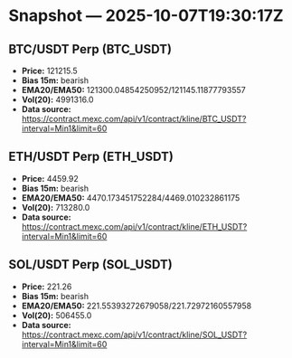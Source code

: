 # Snapshot — 2025-10-07T19:30:17Z

## BTC/USDT Perp (BTC_USDT)
- **Price:** 121215.5
- **Bias 15m:** bearish
- **EMA20/EMA50:** 121300.04854250952/121145.11877793557
- **Vol(20):** 4991316.0
- **Data source:** https://contract.mexc.com/api/v1/contract/kline/BTC_USDT?interval=Min1&limit=60

## ETH/USDT Perp (ETH_USDT)
- **Price:** 4459.92
- **Bias 15m:** bearish
- **EMA20/EMA50:** 4470.173451752284/4469.010232861175
- **Vol(20):** 713280.0
- **Data source:** https://contract.mexc.com/api/v1/contract/kline/ETH_USDT?interval=Min1&limit=60

## SOL/USDT Perp (SOL_USDT)
- **Price:** 221.26
- **Bias 15m:** bearish
- **EMA20/EMA50:** 221.55393272679058/221.72972160557958
- **Vol(20):** 506455.0
- **Data source:** https://contract.mexc.com/api/v1/contract/kline/SOL_USDT?interval=Min1&limit=60
